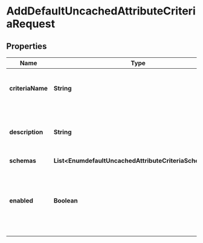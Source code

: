 

# AddDefaultUncachedAttributeCriteriaRequest


## Properties

| Name | Type | Description | Notes |
|------------ | ------------- | ------------- | -------------|
|**criteriaName** | **String** | Name of the new Uncached Attribute Criteria |  |
|**description** | **String** | A description for this Uncached Attribute Criteria |  [optional] |
|**schemas** | **List&lt;EnumdefaultUncachedAttributeCriteriaSchemaUrn&gt;** |  |  |
|**enabled** | **Boolean** | Indicates whether this Uncached Attribute Criteria is enabled for use in the server. |  |



